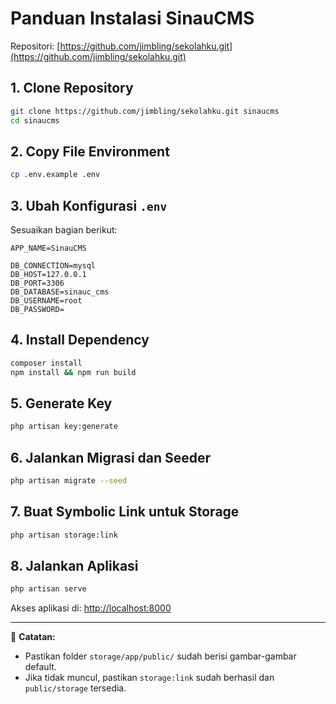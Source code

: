 
# Panduan Instalasi SinauCMS

Repositori: [https://github.com/jimbling/sekolahku.git](https://github.com/jimbling/sekolahku.git)

## 1. Clone Repository
```bash
git clone https://github.com/jimbling/sekolahku.git sinaucms
cd sinaucms
```

## 2. Copy File Environment
```bash
cp .env.example .env
```

## 3. Ubah Konfigurasi `.env`
Sesuaikan bagian berikut:

```
APP_NAME=SinauCMS

DB_CONNECTION=mysql
DB_HOST=127.0.0.1
DB_PORT=3306
DB_DATABASE=sinauc_cms
DB_USERNAME=root
DB_PASSWORD=
```

## 4. Install Dependency
```bash
composer install
npm install && npm run build
```

## 5. Generate Key
```bash
php artisan key:generate
```

## 6. Jalankan Migrasi dan Seeder
```bash
php artisan migrate --seed
```

## 7. Buat Symbolic Link untuk Storage
```bash
php artisan storage:link
```

## 8. Jalankan Aplikasi
```bash
php artisan serve
```

Akses aplikasi di: [http://localhost:8000](http://localhost:8000)

---

📌 **Catatan:**
- Pastikan folder `storage/app/public/` sudah berisi gambar-gambar default.
- Jika tidak muncul, pastikan `storage:link` sudah berhasil dan `public/storage` tersedia.
